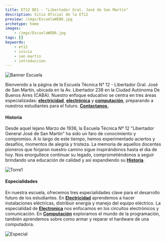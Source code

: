 ```yaml
---
title: ET12 DE1 - "Libertador Gral. José de San Martín"
description: Sitio Oficial de la ET12
preview: /imgs/EscuelaWEB6.jpg
archetype: home
images:
    - /imgs/EscuelaWEB6.jpg
tags: []
keywords:
    - et12
    - inicio
    - san martin
    - introduccion
---
```


![Banner Escuela](/imgs/EscuelaWEB6.jpg)

Bienvenido a la página de la Escuela Técnica N° 12 - Libertador Gral. José de San Martín, ubicada en la Av. Libertador 238 en la Ciudad Autónoma De Buenos Aires (CABA). Nuestro enfoque educativo se centra en tres áreas especializadas: [**electricidad**](./especialidades/electricidad.md), [**electrónica**](./especialidades/electronica.md) y [**computación**](./especialidades/computacion.md), preparando a nuestros estudiantes para el futuro. [**Contactanos**.](Contacto/_index.md)

#### Historia

Desde aquel lejano Marzo de 1936, la Escuela Técnica Nº 12 "Libertador General José de San Martín" ha sido un faro de conocimiento y compromiso. A lo largo de este tiempo, hemos experimentado aciertos y desafíos, momentos de alegría y tristeza. La memoria de aquellos docentes pioneros que forjaron nuestro camino sigue inspirándonos hasta el dia de hoy. Nos enorgullece continuar su legado, comprometiéndonos a seguir brindando una educación de calidad y asi expandiendo su [**Historia**](Historia/_index.md).

![Torre1](/imgs/Torre1.png)

#### Especialidades

En nuestra escuela, ofrecemos tres especialidades clave para el desarrollo futuro de los estudiantes. En [**Electricidad**](especialidades/electricidad.md) aprendemos a hacer instalaciones eléctricas, distribuir energía y manejo del equipo eléctrico. La especialidad de [**Electronica**](especialidades/electronica.md) nos enfocamos en los circuitos electrónicos y comunicación. En [**Computación**](especialidades/computacion.md) exploramos el mundo de la programación, también aprendemos sobre como armar y reparar el hardware de una computadora.


![Especial](/imgs/Especialidades.png)
